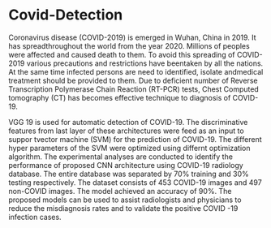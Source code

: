 # Covid-Detection

Coronavirus disease (COVID-2019) is emerged in Wuhan, China in 2019. It has spreadthroughout the world from the year 2020. Millions of peoples were affected and caused death to
them. To avoid this spreading of COVID-2019 various precautions and restrictions have beentaken by all the nations. At the same time infected persons are need to identified, isolate andmedical treatment should be provided to them. Due to deficient number of Reverse Transcription Polymerase Chain Reaction (RT-PCR) tests, Chest Computed tomography (CT) has becomes effective technique to diagnosis of COVID-19. 

VGG 19 is used for automatic detection of COVID-19. The discriminative features from last layer of these architectures were feed as an input to suppor tvector machine (SVM) for the prediction of COVID-19. The different hyper parameters of the SVM were optimized using differnt optimization algorithm. The experimental analyses are conducted to identify the performance of proposed CNN architecture using COVID-19 radiology database. The entire database was separated by 70% training and 30% testing respectively. The dataset consists of 453 COVID-19 images and 497 non-COVID images. The model achieved an accuracy of 90%. The proposed models can be used to assist radiologists and physicians to reduce the misdiagnosis rates and to validate the positive COVID -19 infection cases.

